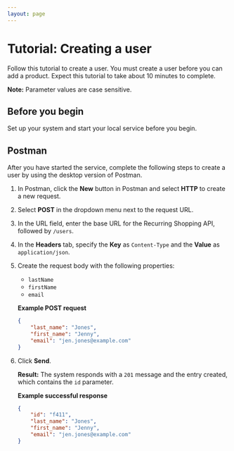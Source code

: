 ```yaml
---
layout: page
---
```


# Tutorial: Creating a user

Follow this tutorial to create a user. You must create a user before you can add a product. Expect this tutorial to take about 10 minutes to complete.

 **Note:** Parameter values are case sensitive.

## Before you begin

Set up your system and start your local service before you begin.

## Postman

After you have started the service, complete the following steps to create a user by using the desktop version of Postman.

1. In Postman, click the **New** button in Postman and select **HTTP** to create a new request.
2. Select **POST** in the dropdown menu next to the request URL.
3. In the URL field, enter the base URL for the Recurring Shopping API, followed by `/users`.
4. In the **Headers** tab, specify the **Key** as `Content-Type` and the **Value** as `application/json`.
5. Create the request body with the following properties:

    * `lastName`
    * `firstName`
    * `email`

    **Example POST request**

    ```json
    {
        "last_name": "Jones",
        "first_name": "Jenny",
        "email": "jen.jones@example.com"
    }
      ```

6. Click **Send**.

    **Result:** The system responds with a `201` message and the entry created, which contains the `id` parameter.

    **Example successful response**

    ```json
    {
        "id": "f411",
        "last_name": "Jones",
        "first_name": "Jenny",
        "email": "jen.jones@example.com"
    }
    ```
